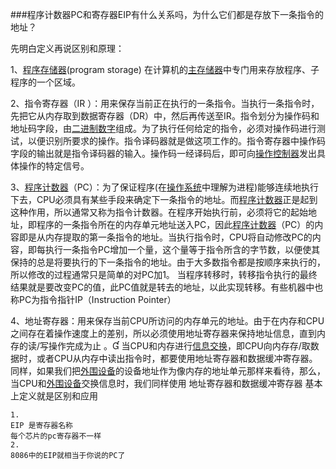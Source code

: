 ###程序计数器PC和寄存器EIP有什么关系吗，为什么它们都是存放下一条指令的地址？ 

先明白定义再说区别和原理：

 1、[程序存储器](https://www.baidu.com/s?wd=%E7%A8%8B%E5%BA%8F%E5%AD%98%E5%82%A8%E5%99%A8&tn=SE_PcZhidaonwhc_ngpagmjz&rsv_dl=gh_pc_zhidao)(program storage) 在计算机的[主存储器](https://www.baidu.com/s?wd=%E4%B8%BB%E5%AD%98%E5%82%A8%E5%99%A8&tn=SE_PcZhidaonwhc_ngpagmjz&rsv_dl=gh_pc_zhidao)中专门用来存放程序、子程序的一个区域。

 2、指令寄存器（IR ）：用来保存当前正在执行的一条指令。当执行一条指令时，先把它从内存取到数据寄存器（DR）中，然后再传送至IR。指令划分为操作码和地址码字段，由[二进制数字](https://www.baidu.com/s?wd=%E4%BA%8C%E8%BF%9B%E5%88%B6%E6%95%B0%E5%AD%97&tn=SE_PcZhidaonwhc_ngpagmjz&rsv_dl=gh_pc_zhidao)组成。为了执行任何给定的指令，必须对操作码进行测试，以便识别所要求的操作。指令译码器就是做这项工作的。指令寄存器中操作码字段的输出就是指令译码器的输入。操作码一经译码后，即可向[操作控制器](https://www.baidu.com/s?wd=%E6%93%8D%E4%BD%9C%E6%8E%A7%E5%88%B6%E5%99%A8&tn=SE_PcZhidaonwhc_ngpagmjz&rsv_dl=gh_pc_zhidao)发出具体操作的特定信号。 

3、[程序计数器](https://www.baidu.com/s?wd=%E7%A8%8B%E5%BA%8F%E8%AE%A1%E6%95%B0%E5%99%A8&tn=SE_PcZhidaonwhc_ngpagmjz&rsv_dl=gh_pc_zhidao)（PC）：为了保证程序(在[操作系统](https://www.baidu.com/s?wd=%E6%93%8D%E4%BD%9C%E7%B3%BB%E7%BB%9F&tn=SE_PcZhidaonwhc_ngpagmjz&rsv_dl=gh_pc_zhidao)中理解为进程)能够连续地执行下去，CPU必须具有某些手段来确定下一条指令的地址。而[程序计数器](https://www.baidu.com/s?wd=%E7%A8%8B%E5%BA%8F%E8%AE%A1%E6%95%B0%E5%99%A8&tn=SE_PcZhidaonwhc_ngpagmjz&rsv_dl=gh_pc_zhidao)正是起到这种作用，所以通常又称为指令计数器。在程序开始执行前，必须将它的起始地址，即程序的一条指令所在的内存单元地址送入PC，因此[程序计数器](https://www.baidu.com/s?wd=%E7%A8%8B%E5%BA%8F%E8%AE%A1%E6%95%B0%E5%99%A8&tn=SE_PcZhidaonwhc_ngpagmjz&rsv_dl=gh_pc_zhidao)（PC）的内容即是从内存提取的第一条指令的地址。当执行指令时，CPU将自动修改PC的内容，即每执行一条指令PC增加一个量，这个量等于指令所含的字节数，以便使其保持的总是将要执行的下一条指令的地址。由于大多数指令都是按顺序来执行的，所以修改的过程通常只是简单的对PC加1。 当程序转移时，转移指令执行的最终结果就是要改变PC的值，此PC值就是转去的地址，以此实现转移。有些机器中也称PC为指令指针IP（Instruction Pointer）

 4、地址寄存器：用来保存当前CPU所访问的内存单元的地址。由于在内存和CPU之间存在着操作速度上的差别，所以必须使用地址寄存器来保持地址信息，直到内存的读/写操作完成为止 。 当CPU和内存进行[信息交换](https://www.baidu.com/s?wd=%E4%BF%A1%E6%81%AF%E4%BA%A4%E6%8D%A2&tn=SE_PcZhidaonwhc_ngpagmjz&rsv_dl=gh_pc_zhidao)，即CPU向内存存/取数据时，或者CPU从内存中读出指令时，都要使用地址寄存器和数据缓冲寄存器。同样，如果我们把[外围设备](https://www.baidu.com/s?wd=%E5%A4%96%E5%9B%B4%E8%AE%BE%E5%A4%87&tn=SE_PcZhidaonwhc_ngpagmjz&rsv_dl=gh_pc_zhidao)的设备地址作为像内存的地址单元那样来看待，那么，当CPU和[外围设备](https://www.baidu.com/s?wd=%E5%A4%96%E5%9B%B4%E8%AE%BE%E5%A4%87&tn=SE_PcZhidaonwhc_ngpagmjz&rsv_dl=gh_pc_zhidao)交换信息时，我们同样使用 地址寄存器和数据缓冲寄存器 基本上定义就是区别和应用 

```
1.
EIP 是寄存器名称
每个芯片的pc寄存器不一样
2.
8086中的EIP就相当于你说的PC了
```

